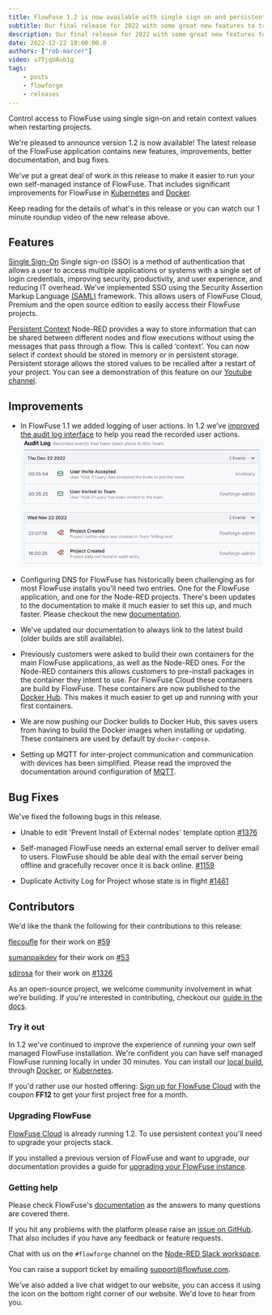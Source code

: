 ```yaml
---
title: FlowFuse 1.2 is now available with single sign on and persistent context storage
subtitle: Our final release for 2022 with some great new features to try out
description: Our final release for 2022 with some great new features to try out
date: 2022-12-22 18:00:00.0
authors: ["rob-marcer"]
video: u7TjqUAub1g
tags:
    - posts
    - flowforge
    - releases
---
```


Control access to FlowFuse using single sign-on and retain context values when restarting projects.

<!--more-->

We're pleased to announce version 1.2 is now available! The latest release of the FlowFuse application contains new features, improvements, better documentation, and bug fixes.

We've put a great deal of work in this release to make it easier to run your own self-managed instance of FlowFuse. That includes significant improvements for FlowFuse in [Kubernetes](/docs/install/kubernetes/) and [Docker](/docs/install/docker/).

Keep reading for the details of what's in this release or you can watch our 1 minute roundup video of the new release above.

## Features

[Single Sign-On](https://github.com/flowforge/flowforge/issues/226) Single sign-on (SSO) is a method of authentication that allows a user to access multiple applications or systems with a single set of login credentials, improving security, productivity, and user experience, and reducing IT overhead. We've implemented SSO using the Security Assertion Markup Language [(SAML)](https://en.wikipedia.org/wiki/Security_Assertion_Markup_Language) framework. This allows users of FlowFuse Cloud, Premium and the open source edition to easily access their FlowFuse projects.

[Persistent Context](https://github.com/flowforge/flowforge/issues/212) Node-RED provides a way to store information that can be shared between different nodes and flow executions without using the messages that pass through a flow. This is called ‘context’. You can now select if context should be stored in memory or in persistent storage. Persistent storage allows the stored values to be recalled after a restart of your project. You can see a demonstration of this feature on our [Youtube channel](https://youtu.be/ma2vYrXmssc).

## Improvements

- In FlowFuse 1.1 we added logging of user actions. In 1.2 we’ve [improved the audit log interface](https://github.com/flowforge/flowforge/issues/517) to help you read the recorded user actions.
![An image of the new audit log interface](./images/audit-log.png)

- Configuring DNS for FlowFuse has historically been challenging as for most FlowFuse installs you'll need two entries. One for the FlowFuse application, and one for the Node-RED projects. There's been updates to the documentation to make it much easier to set this up, and much faster. Please checkout the new [documentation](/docs/install/dns-setup/).

- We've updated our documentation to always link to the latest build (older builds are still available).

- Previously customers were asked to build their own containers for the main FlowFuse applications, as well as the Node-RED ones. For the Node-RED containers this allows customers to pre-install packages in the container they intent to use. For FlowFuse Cloud these containers are build by FlowFuse. These containers are now published to the [Docker Hub](https://hub.docker.com/u/flowforge). This makes it much easier to get up and running with your first containers.

- We are now pushing our Docker builds to Docker Hub, this saves users from having to build the Docker images when installing or updating. These containers are used by default by `docker-compose`.

- Setting up MQTT for inter-project communication and communication with devices has been simplified. Please read the improved the documentation around configuration of [MQTT](https://github.com/flowforge/flowforge/issues/1397).

## Bug Fixes

We've fixed the following bugs in this release.

- Unable to edit 'Prevent Install of External nodes' template option [#1376](https://github.com/flowforge/flowforge/issues/1376)

- Self-managed FlowFuse needs an external email server to deliver email to users. FlowFuse should be able deal with the email server being offline and gracefully recover once it is back online. [#1159](https://github.com/flowforge/flowforge/issues/1159)

- Duplicate Activity Log for Project whose state is in flight [#1461](https://github.com/flowforge/flowforge/issues/1461)

## Contributors

We'd like the thank the following for their contributions to this release:

[flecoufle](https://github.com/flecoufle) for their work on [#59](https://github.com/flowforge/docker-compose/pull/59)


[sumanpaikdev](https://github.com/sumanpaikdev) for their work on [#53](https://github.com/flowforge/docker-compose/pull/53)

[sdirosa](https://github.com/sdirosa) for their work on [#1326](https://github.com/flowforge/flowforge/pull/1326)

As an open-source project, we welcome community involvement in what we're building.
If you're interested in contributing, checkout our [guide in the docs](/docs/contribute/).

### Try it out

In 1.2 we've continued to improve the experience of running your own self managed FlowFuse installation. We're confident you can have self managed FlowFuse running locally in under 30 minutes.
You can install our [local build](/docs/install/local/), through [Docker](/docs/install/docker/), or [Kubernetes](/docs/install/kubernetes/).

If you'd rather use our hosted offering: [Sign up for FlowFuse Cloud](https://app.flowforge.com/account/create?code=FF12)
with the coupon **FF12** to get your first project free for a month.

### Upgrading FlowFuse

[FlowFuse Cloud](https://app.flowforge.com) is already running 1.2. To use
persistent context you'll need to upgrade your projects stack.

If you installed a previous version of FlowFuse and want to upgrade, our documentation provides a
guide for [upgrading your FlowFuse instance](/docs/upgrade/).

### Getting help

Please check FlowFuse's [documentation](/docs/) as the answers to many questions are covered there.

If you hit any problems with the platform please raise an [issue on GitHub](https://github.com/flowforge/flowforge/issues).
That also includes if you have any feedback or feature requests.

Chat with us on the `#flowforge` channel on the [Node-RED Slack workspace](https://nodered.org/slack).

You can raise a support ticket by emailing [support@flowfuse.com](mailto:support@flowfuse.com).

We've also added a live chat widget to our website, you can access it using the icon on the bottom right corner of our website. We'd love to hear from you.

